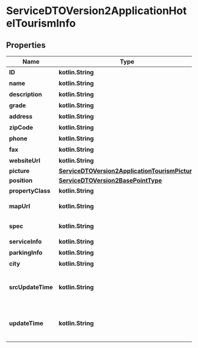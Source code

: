 
# ServiceDTOVersion2ApplicationHotelTourismInfo

## Properties
Name | Type | Description | Notes
------------ | ------------- | ------------- | -------------
**ID** | **kotlin.String** | 旅館民宿代碼 | 
**name** | **kotlin.String** | 旅館民宿名稱 |  [optional]
**description** | **kotlin.String** | 旅館民宿簡述 |  [optional]
**grade** | **kotlin.String** | 觀光旅館星級 |  [optional]
**address** | **kotlin.String** | 旅館民宿地址 |  [optional]
**zipCode** | **kotlin.String** | 郵遞區號 |  [optional]
**phone** | **kotlin.String** | 旅館民宿電話 |  [optional]
**fax** | **kotlin.String** | 旅館民宿傳真 |  [optional]
**websiteUrl** | **kotlin.String** | 旅館民宿網站網址 |  [optional]
**picture** | [**ServiceDTOVersion2ApplicationTourismPicture**](ServiceDTOVersion2ApplicationTourismPicture.md) |  |  [optional]
**position** | [**ServiceDTOVersion2BasePointType**](ServiceDTOVersion2BasePointType.md) |  |  [optional]
**propertyClass** | **kotlin.String** | 旅館民宿分類 |  [optional]
**mapUrl** | **kotlin.String** | 旅館民宿地點簡圖連結網址 |  [optional]
**spec** | **kotlin.String** | 房型、價目及數量說明 |  [optional]
**serviceInfo** | **kotlin.String** | 服務內容介紹 |  [optional]
**parkingInfo** | **kotlin.String** | 停車資訊 |  [optional]
**city** | **kotlin.String** | 所屬縣市 |  [optional]
**srcUpdateTime** | **kotlin.String** | 觀光局檔案更新時間(ISO8601格式:yyyy-MM-ddTHH:mm:sszzz) | 
**updateTime** | **kotlin.String** | 本平台資料更新時間(ISO8601格式:yyyy-MM-ddTHH:mm:sszzz) | 



